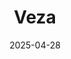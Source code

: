---  
layout: startup_page  
title: "Veza"  
id: "veza.com"  
permalink: "/vezaveza.com04282025/"  
website: "https://veza.com/"  
funding_round: "Series D"  
funding_amount: "$108M"  
investors: "New Enterprise Associates (NEA), Atlassian Ventures, Workday Ventures, Snowflake Ventures, Accel, GV (Google Ventures), True Ventures, Norwest, Ballistic Ventures, J.P. Morgan, Blackstone Innovations Investments"  
about: "Veza is a pioneer in identity security, offering a unified platform to visualize, monitor, and control access entitlements. Its platform addresses critical identity security challenges for enterprises by providing visibility and intelligence into access permissions, enabling informed decisions to reduce risk and enforce least privilege. Veza serves millions of enterprise users, including Fortune 1000 companies."  
markets: "Technology, Information and Internet"  
hq: "Silicon Valley, California, United States"  
founded_year: "2020"  
linkedin: "https://www.linkedin.com/company/veza"  
twitter: "http://x.com/vezainc"  
instagram: ""  
facebook: ""  
crunchbase: ""  
pitchbook: "https://pitchbook.com/profiles/company/527644-99"  

date_display: "28-Apr-2025"  
date: "2025-04-28"

# SEO Optimization  
meta_title: "Veza - Series D Funding ($108M)"  
meta_description: "Veza, Veza is a pioneer in identity security, offering a unified platform to visualize, monitor, and control access entitlements. Its platform addresses cri..."  
meta_keywords: "Veza, Technology, Information and Internet, Series D funding"  
canonical_url: "https://startup.projectstartups.com/vezaveza.com04282025/"  
---